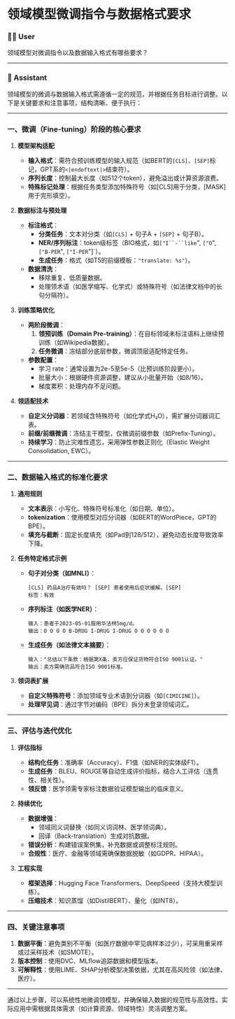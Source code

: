 # 领域模型微调指令与数据格式要求

### 🧑‍💻 User

领域模型对微调指令以及数据输入格式有哪些要求？

---

### 🤖 Assistant

领域模型的微调与数据输入格式需遵循一定的规范，并根据任务目标进行调整。以下是关键要求和注意事项，结构清晰、便于执行：

---

### **一、微调（Fine-tuning）阶段的核心要求**
1. **模型架构适配**
   - **输入格式**：需符合预训练模型的输入规范（如BERT的`[CLS]`、`[SEP]`标记，GPT系的`<|endoftext|>`结束符）。
   - **序列长度**：控制最大长度（如512个token），避免溢出或计算资源浪费。
   - **特殊标记处理**：根据任务类型添加特殊符号（如[CLS]用于分类，[MASK]用于完形填空）。

2. **数据标注与预处理**
   - **标注格式**：
     - **分类任务**：文本对分类（如`[CLS]` + 句子A + `[SEP]` + 句子B）。
     - **NER/序列标注**：token级标签（BIO格式，如`["I``-``like`", `["O`", `["B-PER`", `["I-PER`"]`）。
     - **生成任务**：格式（如T5的前缀模板：`"translate: %s"`）。
   - **数据清洗**：
     - 移除重复、低质量数据。
     - 处理领术语（如医学缩写、化学式）或特殊符号（如法律文档中的长句分隔符）。

3. **训练策略优化**
   - **两阶段微调**：
     1. **领预训练（Domain Pre-training）**：在目标领域未标注语料上继续预训练（如Wikipedia数据）。
     2. **任务微调**：冻结部分底层参数，微调顶层适配特定任务。
   - **参数配置**：
     - 学习 rate：通常设置为2e-5至5e-5（比预训练阶段更小）。
     - 批量大小：根据硬件资源调整，建议从小批量开始（如8/16）。
     - 梯度累积：处理内存不足问题。

4. **领适配技术**
   - **自定义分词器**：若领域含特殊符号（如化学式H₂O），需扩展分词器词汇表。
   - **前缀/前缀微调**：冻结主干模型，仅微调前缀参数（如Prefix-Tuning）。
   - **持续学习**：防止灾难性遗忘，采用弹性参数正则化（Elastic Weight Consolidation, EWC）。

---

### **二、数据输入格式的标准化要求**
1. **通用规则**
   - **文本表示**：小写化、特殊符号标准化（如日期、单位）。
   - **tokenization**：使用模型对应分词器（如BERT的WordPiece，GPT的BPE）。  
   - **填充与截断**：固定长度填充（如Pad到128/512），避免动态长度导致效率下降。

2. **任务特定格式示例**
   - **句子对分类（如MNLI）**：
     ```plaintext
     [CLS] 药品A治疗有效吗？ [SEP] 患者使用后症状缓解。[SEP]
     标签：有效
     ```
   - **序列标注（如医学NER）**：
     ```plaintext
     输入：患者于2023-05-01服用华法林5mg/d。
     输出：O O O O B-DRUG I-DRUG I-DRUG O O O O O O
     ```
   - **生成任务（如法律文本摘要）**：
     ```plaintext
     输入："总结以下条款：根据第X条，卖方应保证货物符合ISO 9001认证。"
     输出：卖方需确货品符合ISO 9001标准。
     ```

3. **领词表扩展**
   - **自定义特殊符号**：添加领域专业术语到分词器（如`[CIMICINE]`）。
   - **处理罕见词**：通过字节对编码（BPE）拆分未登录领域词汇。

---

### **三、评估与迭代优化**
1. **评估指标**
   - **结构化任务**：准确率（Accuracy）、F1值（如NER的实体级F1）。
   - **生成任务**：BLEU、ROUGE等自动生成评价指标，结合人工评估（连贯性、相关性）。
   - **领反馈**：医学领需专家标注数据验证模型输出的临床意义。

2. **持续优化**
   - **数据增强**：
     - 领域同义词替换（如同义词词林、医学领词典）。
     - 回译（Back-translation）生成对抗数据。
   - **错误分析**：构建错误案例集，补充数据或调整标注规则。
   - **合规性**：医疗、金融等领域需确保数据脱敏（如GDPR、HIPAA）。

3. **工程实现**
   - **框架选择**：Hugging Face Transformers、DeepSpeed（支持大模型训练）。
   - **压缩技术**：知识蒸馏（如DistilBERT）、量化（如INT8）。

---

### **四、关键注意事项**
1. **数据平衡**：避免类别不平衡（如医疗数据中罕见病样本过少），可采用重采样或过采样技术（如SMOTE）。
2. **版本控制**：使用DVC、MLflow追踪数据和模型版本。
3. **可解释性**：使用LIME、SHAP分析模型决策依据，尤其在高风险领（如法律、医疗）。

---

通过以上步骤，可以系统性地微调领模型，并确保输入数据的规范性与高效性。实际应用中需根据具体需求（如计算资源、领域特性）灵活调整方案。